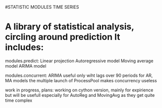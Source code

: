 #STATISTIC MODULES TIME SERIES

A library of statistical analysis, circling around prediction
It includes:
============
modules.predict:
    Linear projection
    Autoregressive model
    Moving average model
    ARIMA model

modules.concurrent:
    ARIMA
    useful only wiht lags over 90 periods
    for AR, MA models the multiple launch of ProcessPool makes concurrency useless
    
work in progress, plans:
    working on cython version, mainly for expirience but will be usefull especially for AutoReg and MovingAvg as they get quite time complex
